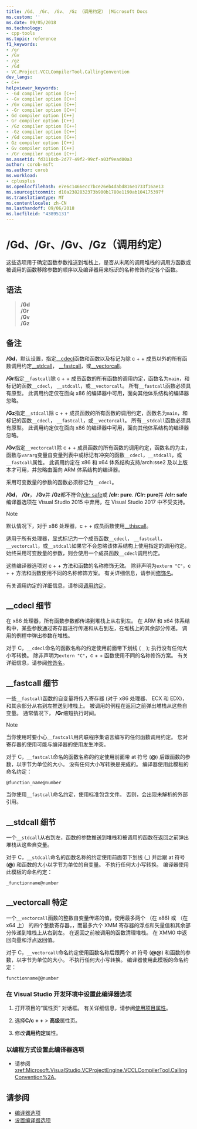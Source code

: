 ```yaml
---
title: /Gd、 /Gr、 /Gv、 /Gz （调用约定） |Microsoft Docs
ms.custom: ''
ms.date: 09/05/2018
ms.technology:
- cpp-tools
ms.topic: reference
f1_keywords:
- /gr
- /Gv
- /gz
- /Gd
- VC.Project.VCCLCompilerTool.CallingConvention
dev_langs:
- C++
helpviewer_keywords:
- -Gd compiler option [C++]
- -Gv compiler option [C++]
- /Gv compiler option [C++]
- -Gr compiler option [C++]
- Gd compiler option [C++]
- Gr compiler option [C++]
- /Gz compiler option [C++]
- -Gz compiler option [C++]
- /Gd compiler option [C++]
- Gz compiler option [C++]
- Gv compiler option [C++]
- /Gr compiler option [C++]
ms.assetid: fd3110cb-2d77-49f2-99cf-a03f9ead00a3
author: corob-msft
ms.author: corob
ms.workload:
- cplusplus
ms.openlocfilehash: e7e6c1466ecc7bce26eb4dabd816e1733f16ae13
ms.sourcegitcommit: d10a2382832373b900b1780e1190ab104175397f
ms.translationtype: MT
ms.contentlocale: zh-CN
ms.lasthandoff: 09/06/2018
ms.locfileid: "43895131"
---
```

# <a name="gd-gr-gv-gz-calling-convention"></a>/Gd、/Gr、/Gv、/Gz（调用约定）

这些选项用于确定函数参数推送到堆栈上，是否从末尾的调用堆栈的调用方函数或被调用的函数移除参数的顺序以及编译器用来标识的名称修饰约定各个函数。

## <a name="syntax"></a>语法

> **/Gd**<br/>
> **/Gr**<br/>
> **/Gv**<br/>
> **/Gz**<br/>

## <a name="remarks"></a>备注

**/Gd**，默认设置，指定[__cdecl](../../cpp/cdecl.md)函数和函数以及标记为除 c + + 成员以外的所有函数调用约定[__stdcall](../../cpp/stdcall.md)， [__fastcall](../../cpp/fastcall.md)，或[__vectorcall](../../cpp/vectorcall.md)。

**/Gr**指定`__fastcall`除 c + + 成员函数的所有函数的调用约定，函数名为`main`，和标记的函数`__cdecl`， `__stdcall`，或`__vectorcall`。 所有`__fastcall`函数必须具有原型。 此调用约定仅在面向 x86 的编译器中可用，面向其他体系结构的编译器忽略。

**/Gz**指定`__stdcall`除 c + + 成员函数的所有函数的调用约定，函数名为`main`，和标记的函数`__cdecl`， `__fastcall`，或`__vectorcall`。 所有`__stdcall`函数必须具有原型。 此调用约定仅在面向 x86 的编译器中可用，面向其他体系结构的编译器忽略。

**/Gv**指定`__vectorcall`除 c + + 成员函数的所有函数的调用约定，函数名的为主，函数与`vararg`变量自变量列表中或标记有冲突的函数`__cdecl`，`__stdcall`，或`__fastcall`属性。 此调用约定在 x86 和 x64 体系结构支持/arch:sse2 及以上版本才可用，并忽略由面向 ARM 体系结构的编译器。

采用可变数量的参数的函数必须标记为`__cdecl`。

**/Gd**， **/Gr**， **/Gv**并 **/Gz**都不符合[/clr: safe](../../build/reference/clr-common-language-runtime-compilation.md)或 **/clr: pure**. **/Clr: pure**并 **/clr: safe**编译器选项在 Visual Studio 2015 中弃用，在 Visual Studio 2017 中不受支持。

> [!NOTE]
> 默认情况下，对于 x86 处理器，c + + 成员函数使用[__thiscall](../../cpp/thiscall.md)。

适用于所有处理器，显式标记为一个成员函数`__cdecl`， `__fastcall`， `__vectorcall`，或`__stdcall`如果它不会忽略该体系结构上使用指定的调用约定。 始终采用可变数量的参数，则会使用一个成员函数`__cdecl`调用约定。

这些编译器选项对 c + + 方法和函数的名称修饰无效。 除非声明为`extern "C"`，c + + 方法和函数使用不同的名称修饰方案。 有关详细信息，请参阅[修饰名](../../build/reference/decorated-names.md)。

有关调用约定的详细信息，请参阅[调用约定](../../cpp/calling-conventions.md)。

## <a name="cdecl-specifics"></a>__cdecl 细节

在 x86 处理器，所有函数参数都传递到堆栈上从右到左。 在 ARM 和 x64 体系结构中，某些参数通过寄存器进行传递和从右到左，在堆栈上的其余部分传递。 调用的例程中弹出参数在堆栈。

对于 C，`__cdecl`命名的函数名称的约定使用前面带下划线 ( `_` ); 执行没有任何大小写转换。 除非声明为`extern "C"`，c + + 函数使用不同的名称修饰方案。 有关详细信息，请参阅[修饰名](../../build/reference/decorated-names.md)。

## <a name="fastcall-specifics"></a>__fastcall 细节

一些`__fastcall`函数的自变量将传入寄存器 (对于 x86 处理器、 ECX 和 EDX)，和其余部分从右到左推送到堆栈上。 被调用的例程在返回之前弹出堆栈从这些自变量。 通常情况下， **/Gr**缩短执行时间。

> [!NOTE]
> 当你使用时要小心`__fastcall`用内联程序集语言编写的任何函数调用约定。 您对寄存器的使用可能与编译器的使用发生冲突。

对于 C，`__fastcall`命名的函数名称的约定使用前面带 at 符号 (**\@**) 后跟函数的参数，以字节为单位的大小。 没有任何大小写转换是完成的。 编译器使用此模板的命名约定：

`@function_name@number`

当你使用`__fastcall`命名约定，使用标准包含文件。 否则，会出现未解析的外部引用。

## <a name="stdcall-specifics"></a>__stdcall 细节

一个`__stdcall`从右到左，函数的参数推送到堆栈和被调用的函数在返回之前弹出堆栈从这些自变量。

对于 C，`__stdcall`命名的函数名称的约定使用前面带下划线 (**\_**) 并后跟 at 符号 (**\@**) 和函数的大小以字节为单位的自变量。 不执行任何大小写转换。 编译器使用此模板的命名约定：

`_functionname@number`

## <a name="vectorcall-specifics"></a>__vectorcall 特定

一个`__vectorcall`函数的整数自变量传递的值，使用最多两个 （在 x86) 或 （在 x64 上） 的四个整数寄存器，，而最多六个 XMM 寄存器的浮点和矢量值和其余部分传递到堆栈上从右到左。 在返回之前被调用的函数清理堆栈。 在 XMM0 中返回向量和浮点返回值。

对于 C，`__vectorcall`命名约定使用函数名称后跟两个 at 符号 (**\@\@**) 和函数的参数，以字节为单位的大小。 不执行任何大小写转换。 编译器使用此模板的命名约定：

`functionname@@number`

### <a name="to-set-this-compiler-option-in-the-visual-studio-development-environment"></a>在 Visual Studio 开发环境中设置此编译器选项

1. 打开项目的“属性页”  对话框。 有关详细信息，请参阅[使用项目属性](../../ide/working-with-project-properties.md)。

1. 选择**C/c + +** > **高级**属性页。

1. 修改**调用约定**属性。

### <a name="to-set-this-compiler-option-programmatically"></a>以编程方式设置此编译器选项

- 请参阅 <xref:Microsoft.VisualStudio.VCProjectEngine.VCCLCompilerTool.CallingConvention%2A>。

## <a name="see-also"></a>请参阅

- [编译器选项](../../build/reference/compiler-options.md)
- [设置编译器选项](../../build/reference/setting-compiler-options.md)
